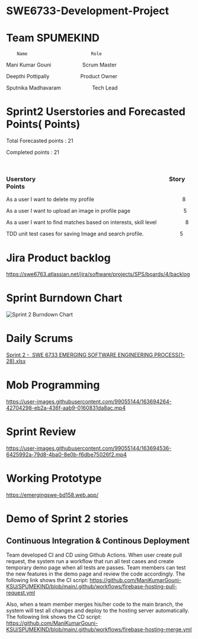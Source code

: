 # SWE6733-Development-Project

# Team SPUMEKIND
        Name                        Role
        
  Mani Kumar Gouni &emsp; &emsp; &emsp;Scrum Master
  
  Deepthi Pottipally &emsp; &emsp; &emsp;Product Owner
  
  Sputnika Madhavaram &emsp; &emsp; &emsp;Tech Lead
  
  
# Sprint2 Userstories and Forecasted Points( Points)
 Total Forecasted points : 21
 
 Completed points : 21
 
 
 ### Userstory&emsp; &emsp; &emsp;&emsp; &emsp; &emsp; &emsp; &emsp; &emsp; &emsp;&emsp; &emsp; Story Points
 
 As a user I want to delete my profile&emsp; &emsp; &emsp;&emsp; &emsp; &emsp; &emsp;&emsp;&emsp;&emsp;&emsp;&emsp;8
 
 As a user I want to upload an image in profile page &emsp;&emsp; &emsp; &emsp;&emsp;&emsp;&emsp;&emsp;5
 
 As a user I want to find matches based on interests, skill level &emsp;&emsp; &emsp;  8
 
 TDD unit test cases for saving Image and search profile.&emsp; &emsp;&emsp; &emsp;&emsp;5
 
 
# Jira Product backlog

https://swe6763.atlassian.net/jira/software/projects/SPS/boards/4/backlog
  
#  Sprint Burndown Chart

![Sprint 2 Burndown Chart](https://user-images.githubusercontent.com/99605998/163859006-54fce3f0-6d7e-483a-98ce-39eb9757bd5a.jpg)


# Daily Scrums

[Sprint 2 -  SWE 6733 EMERGING SOFTWARE ENGINEERING PROCESS(1-28).xlsx](https://github.com/ManiKumarGouni-KSU/SPUMEKIND/files/8502686/Sprint.2.-.SWE.6733.EMERGING.SOFTWARE.ENGINEERING.PROCESS.1-28.xlsx)


# Mob Programming


https://user-images.githubusercontent.com/99055144/163694264-42704298-eb2a-436f-aab9-0160831da8ac.mp4



# Sprint Review

https://user-images.githubusercontent.com/99055144/163694536-6425992a-79d8-4ba0-8e0b-f6dbe75026f2.mp4


# Working Prototype

https://emergingswe-bd158.web.app/

# Demo of Sprint 2 stories


## Continuous Integration & Continous Deployment
Team developed CI and CD using Github Actions. When user create pull request, the system run a workflow that run all test cases and create temporary demo page when all tests are passes. Team members can test the new features in the demo page and review the code accordingly. The following link shows the CI script:
https://github.com/ManiKumarGouni-KSU/SPUMEKIND/blob/main/.github/workflows/firebase-hosting-pull-request.yml

Also, when a team member merges his/her code to the main branch, the system will test all changes and deploy to the hosting server automatically. The following link shows the CD script:
https://github.com/ManiKumarGouni-KSU/SPUMEKIND/blob/main/.github/workflows/firebase-hosting-merge.yml

